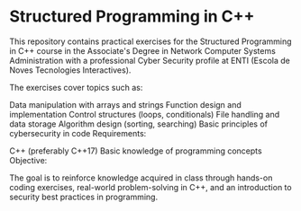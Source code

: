 # Structured Programming in C++

This repository contains practical exercises for the Structured Programming in C++ course in the Associate's Degree in Network Computer Systems Administration with a professional Cyber Security profile at ENTI (Escola de Noves Tecnologies Interactives).

The exercises cover topics such as:

Data manipulation with arrays and strings
Function design and implementation
Control structures (loops, conditionals)
File handling and data storage
Algorithm design (sorting, searching)
Basic principles of cybersecurity in code
Requirements:

C++ (preferably C++17)
Basic knowledge of programming concepts
Objective:

The goal is to reinforce knowledge acquired in class through hands-on coding exercises, real-world problem-solving in C++, and an introduction to security best practices in programming.
